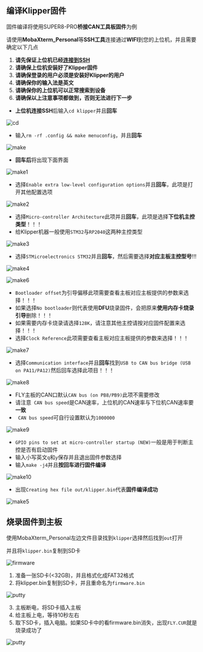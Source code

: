 ## 编译Klipper固件

固件编译将使用SUPER8-PRO**桥接CAN工具板固件**为例

请使用**MobaXterm_Personal**等**SSH工具**连接通过**WIFI**到您的上位机，并且需要确定以下几点

1. **请先保证上位机已经[连接到SSH](introduction/conntossh)**
2. **请确保上位机安装好了Klipper固件**
3. **请确保登录的用户必须是安装好Klipper的用户**
4. **请确保你的输入法是英文**
5. **请确保你的上位机可以正常搜索到设备**
6. **请确保以上注意事项都做到，否则无法进行下一步**

* **上位机连接SSH**后输入`cd klipper`并且**回车**

![cd](../images/firmware/cd.png ":no-zooom")

* 输入`rm -rf .config && make menuconfig`，并且**回车**

![make](../images/firmware/make.png ":no-zooom")

* **回车后**将出现下面界面

![make1](../images/firmware/make1.png ":no-zooom")

* 选择`Enable extra low-level configuration options`并且**回车**，此项是打开其他配置选项

![make2](../images/firmware/make2.png ":no-zooom")

* 选择`Micro-controller Architecture`此项并且**回车**，此项是选择**下位机主控类型**！！！
* 给Klipper机器一般使用`STM32`与`RP2040`这两种主控类型

![make3](../images/firmware/make3.png ":no-zooom")

* 选择`STMicroelectronics STM32`并且**回车**，然后需要选择**对应主板主控型号**!!!

![make4](../images/firmware/make4.png ":no-zooom")

![make6](../images/firmware/make6.png ":no-zooom")

* `Bootloader offset`为引导偏移此项需要查看主板对应主板提供的参数来选择！！！
* 如果选择`No bootloader`则代表使用**DFU**烧录固件，会把原来**使用内存卡烧录引导**删除！！！
* 如果需要内存卡烧录请选择`128K`，请注意其他主控请按对应固件配置来选择！！！
* 选择`Clock Reference`此项需要查看主板对应主板提供的参数来选择！！！

![make7](../images/firmware/make7.png ":no-zooom")

* 选择` Communication interface `并且**回车**找到`USB to CAN bus bridge (USB on PA11/PA12)`然后回车选择此项目！！！

![make8](../images/firmware/make8.png ":no-zooom")

* FLY主板的CAN口默认`CAN bus (on PB8/PB9)`此项不需要修改
* 请注意` CAN bus speed`是CAN速率，上位机的CAN速率与下位机CAN速率要**一致**
* ` CAN bus speed`可自行设置默认为`1000000`

![make9](../images/firmware/make9.png ":no-zooom")

* `GPIO pins to set at micro-controller startup (NEW)`一般是用于判断主控是否有启动固件
* 输入小写英文`q`和`y`保存并且退出固件参数选择
* 输入`make -j4`并且**按回车进行固件编译**

![make10](../images/firmware/make10.png ":no-zooom")

* 出现`Creating hex file out/klipper.bin`代表**固件编译成功**

![make5](../images/firmware/make5.png ":no-zooom")

## 烧录固件到主板

使用MobaXterm_Personal左边文件目录找到`klipper`选择然后找到`out`打开

并且将`klipper.bin`复制到SD卡

![firmware](../images/firmware/firmware.png ":no-zooom")

1. 准备一张SD卡(<32GB)，并且格式化成FAT32格式
2. 将klipper.bin复制到SD卡，并且重命名为```firmware.bin```

![putty](../images/firmware/flash1.png ":no-zooom")

3. 主板断电，将SD卡插入主板
4. 给主板上电，等待10秒左右
5. 取下SD卡，插入电脑。如果SD卡中的看firmware.bin消失，出现```FLY.CUR```就是烧录成功了

![putty](../images/firmware/flash2.png ":no-zooom")
